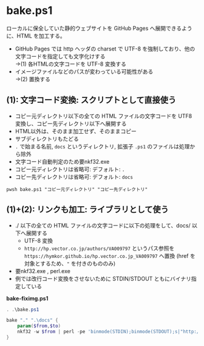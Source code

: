 bake.ps1
========

ローカルに保全していた静的ウェブサイトを GitHub Pages へ展開できるように、HTML を加工する。

- GitHub Pages では http ヘッダの charset で UTF-8 を強制しており、他の文字コードを指定しても文字化けする  
  →(1) 各HTMLの文字コードを UTF-8 変換する
- イメージファイルなどのパスが変わっている可能性がある  
  →(2) 置換する

(1): 文字コード変換: スクリプトとして直接使う
--------------------------------------------

- コピー元ディレクトリ以下の全ての HTML ファイルの文字コードを UTF8 変換し、コピー先ディレクトリ以下へ展開する
- HTML以外は、そのまま加工せず、そのままコピー
- サブディレクトリもたどる
- `.` で始まる名前, `docs` というディレクトリ, 拡張子 `.ps1` のファイルは処理から除外
- 文字コード自動判定のため要nkf32.exe
- コピー元ディレクトリは省略可: デフォルト: `.`
- コピー先ディレクトリは省略可: デフォルト: `docs`

```
pwsh bake.ps1 "コピー元ディレクトリ" "コピー先ディレクトリ"
```

(1)+(2): リンクも加工: ライブラリとして使う
------------------------------------------

- ./ 以下の全ての HTML ファイルの文字コードに以下の処理をして、docs/ 以下へ展開する
    - UTF-8 変換
    - `http://hp.vector.co.jp/authors/VA009797` というパス参照を `https://hymkor.github.io/hp.vector.co.jp_VA009797` へ置換 (href を対象とするため、`"` を付きのもののみ)
- 要nkf32.exe , perl.exe
- 例では改行コード変換をさせないために STDIN/STDOUT ともにバイナリ指定している

**bake-fiximg.ps1**

```bake-fiximg.ps1
. .\bake.ps1

bake "." ".\docs" {
    param($from,$to)
    nkf32 -w $from | perl -pe 'binmode(STDIN);binmode(STDOUT);s|"http://hp.vector.co.jp/authors/VA009797|"https://hymkor.github.io/hp.vector.co.jp_VA009797|g' > $to
}
```
